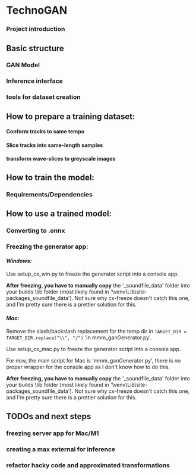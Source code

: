 # TechnoGAN
### Project introduction


## Basic structure
### GAN Model
### Inference interface
### tools for dataset creation


## How to prepare a training dataset:
#### Conform tracks to same tempo
#### Slice tracks into same-length samples
#### transform wave-slices to greyscale images


## How to train the model:
### Requirements/Dependencies


## How to use a trained model:
### Converting to .onnx
### Freezing the generator app:

#### *Windows:*
Use setup_cx_win.py to freeze the generator script into a console app. 

**After freezing, you have to manually copy** the '\_soundfile_data' folder into your builds \lib folder (most likely found in '\venv\Lib\site-packages\_soundfile_data'). 
Not sure why cx-freeze doesn't catch this one, and I'm pretty sure there is a prettier solution for this.  

#### *Mac:*
Remove the slash/backslash replacement for the temp dir in ```TARGET_DIR = TARGET_DIR.replace("\\", "/")``` 'in mmm_ganGenerator.py'.

Use setup_cx_mac.py to freeze the generator script into a console app.

For now, the main script for Mac is 'mmm_ganGenerator.py', there is no proper wrapper for the console app as I don't know how to do this. 

**After freezing, you have to manually copy** the '\_soundfile_data' folder into your builds \lib folder (most likely found in '\venv\Lib\site-packages\_soundfile_data'). 
Not sure why cx-freeze doesn't catch this one, and I'm pretty sure there is a prettier solution for this.  

## TODOs and next steps
### freezing server app for Mac/M1
### creating a max external for inference
### refactor hacky code and approximated transformations
